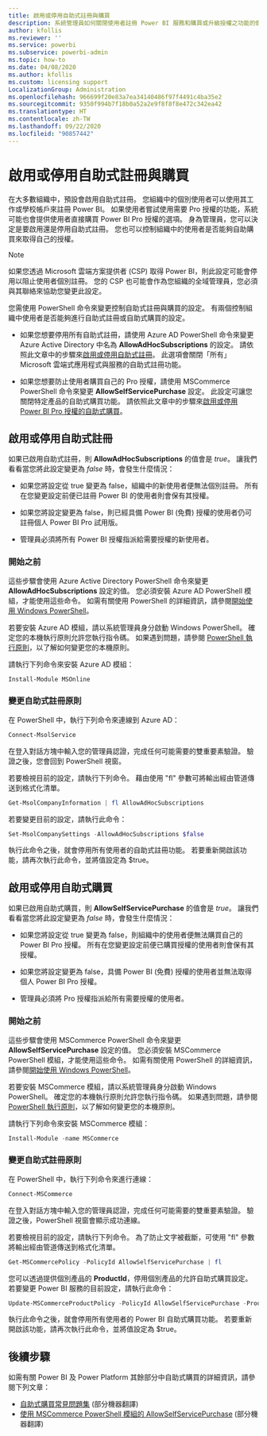 ```yaml
---
title: 啟用或停用自助式註冊與購買
description: 系統管理員如何關閉使用者註冊 Power BI 服務和購買或升級授權之功能的做法資訊。
author: kfollis
ms.reviewer: ''
ms.service: powerbi
ms.subservice: powerbi-admin
ms.topic: how-to
ms.date: 04/08/2020
ms.author: kfollis
ms.custom: licensing support
LocalizationGroup: Administration
ms.openlocfilehash: 966699f20e83a7ea34140486f97f4491c4ba35e2
ms.sourcegitcommit: 9350f994b7f18b0a52a2e9f8f8f8e472c342ea42
ms.translationtype: HT
ms.contentlocale: zh-TW
ms.lasthandoff: 09/22/2020
ms.locfileid: "90857442"
---
```

# <a name="enable-or-disable-self-service-sign-up-and-purchasing"></a>啟用或停用自助式註冊與購買

在大多數組織中，預設會啟用自助式註冊。 您組織中的個別使用者可以使用其工作或學校帳戶來註冊 Power BI。 如果使用者嘗試使用需要 Pro 授權的功能，系統可能也會提供使用者直接購買 Power BI Pro 授權的選項。 身為管理員，您可以決定是要啟用還是停用自助式註冊。 您也可以控制組織中的使用者是否能夠自助購買來取得自己的授權。

> [!NOTE]
>如果您透過 Microsoft 雲端方案提供者 (CSP) 取得 Power BI，則此設定可能會停用以阻止使用者個別註冊。 您的 CSP 也可能會作為您組織的全域管理員，您必須與其聯絡來協助您變更此設定。
>
>

您需使用 PowerShell 命令來變更控制自助式註冊與購買的設定。 有兩個控制組織中使用者是否能夠進行自助式註冊或自助式購買的設定。

- 如果您想要停用所有自助式註冊，請使用 Azure AD PowerShell 命令來變更 Azure Active Directory 中名為 **AllowAdHocSubscriptions** 的設定。 請依照此文章中的步驟來[啟用或停用自助式註冊](#enable-or-disable-self-service-signup)。 此選項會關閉「所有」Microsoft 雲端式應用程式與服務的自助式註冊功能。

- 如果您想要防止使用者購買自己的 Pro 授權，請使用 MSCommerce PowerShell 命令來變更 **AllowSelfServicePurchase** 設定。 此設定可讓您關閉特定產品的自助式購買功能。 請依照此文章中的步驟來[啟用或停用 Power BI Pro 授權的自助式購買](#enable-or-disable-self-service-purchase)。

## <a name="enable-or-disable-self-service-signup"></a>啟用或停用自助式註冊

如果已啟用自助式註冊，則 **AllowAdHocSubscriptions** 的值會是 *true*。 讓我們看看當您將此設定變更為 *false* 時，會發生什麼情況：

- 如果您將設定從 true 變更為 false，組織中的新使用者便無法個別註冊。 所有在您變更設定前便已註冊 Power BI 的使用者則會保有其授權。

- 如果您將設定變更為 false，則已經具備 Power BI (免費) 授權的使用者仍可註冊個人 Power BI Pro 試用版。

- 管理員必須將所有 Power BI 授權指派給需要授權的新使用者。

### <a name="before-you-begin"></a>開始之前

這些步驟會使用 Azure Active Directory PowerShell 命令來變更 **AllowAdHocSubscriptions** 設定的值。 您必須安裝 Azure AD PowerShell 模組，才能使用這些命令。 如需有關使用 PowerShell 的詳細資訊，請參閱[開始使用 Windows PowerShell](/powershell/scripting/getting-started/getting-started-with-windows-powershell?view=powershell-7)。

若要安裝 Azure AD 模組，請以系統管理員身分啟動 Windows PowerShell。 確定您的本機執行原則允許您執行指令碼。 如果遇到問題，請參閱 [PowerShell 執行原則](/powershell/module/microsoft.powershell.core/about/about_execution_policies?view=powershell-7#powershell-execution-policies)，以了解如何變更您的本機原則。

請執行下列命令來安裝 Azure AD 模組：

```powershell
Install-Module MSOnline
```

### <a name="change-the-self-service-signup-policy"></a>變更自助式註冊原則

在 PowerShell 中，執行下列命令來連線到 Azure AD：

```powershell
Connect-MsolService
```

在登入對話方塊中輸入您的管理員認證，完成任何可能需要的雙重要素驗證。 驗證之後，您會回到 PowerShell 視窗。

若要檢視目前的設定，請執行下列命令。 藉由使用 "fl" 參數可將輸出經由管道傳送到格式化清單。

```powershell
Get-MsolCompanyInformation | fl AllowAdHocSubscriptions
```

若要變更目前的設定，請執行此命令：

```powershell
Set-MsolCompanySettings -AllowAdHocSubscriptions $false
```

執行此命令之後，就會停用所有使用者的自助式註冊功能。 若要重新開啟該功能，請再次執行此命令，並將值設定為 $true。

## <a name="enable-or-disable-self-service-purchase"></a>啟用或停用自助式購買

如果已啟用自助式購買，則 **AllowSelfServicePurchase** 的值會是 *true*。 讓我們看看當您將此設定變更為 *false* 時，會發生什麼情況：

- 如果您將設定從 true 變更為 false，則組織中的使用者便無法購買自己的 Power BI Pro 授權。 所有在您變更設定前便已購買授權的使用者則會保有其授權。

- 如果您將設定變更為 false，具備 Power BI (免費) 授權的使用者並無法取得個人 Power BI Pro 授權。 

- 管理員必須將 Pro 授權指派給所有需要授權的使用者。

### <a name="before-you-begin"></a>開始之前

這些步驟會使用 MSCommerce PowerShell 命令來變更 **AllowSelfServicePurchase** 設定的值。 您必須安裝 MSCommerce PowerShell 模組，才能使用這些命令。 如需有關使用 PowerShell 的詳細資訊，請參閱[開始使用 Windows PowerShell](/powershell/scripting/getting-started/getting-started-with-windows-powershell?view=powershell-7)。

若要安裝 MSCommerce 模組，請以系統管理員身分啟動 Windows PowerShell。 確定您的本機執行原則允許您執行指令碼。 如果遇到問題，請參閱 [PowerShell 執行原則](/powershell/module/microsoft.powershell.core/about/about_execution_policies?view=powershell-7#powershell-execution-policies)，以了解如何變更您的本機原則。

請執行下列命令來安裝 MSCommerce 模組：

```powershell
Install-Module -name MSCommerce
```

### <a name="change-the-self-service-signup-policy"></a>變更自助式註冊原則

在 PowerShell 中，執行下列命令來進行連線：

```powershell
Connect-MSCommerce
```

在登入對話方塊中輸入您的管理員認證，完成任何可能需要的雙重要素驗證。 驗證之後，PowerShell 視窗會顯示成功連線。

若要檢視目前的設定，請執行下列命令。 為了防止文字被截斷，可使用 "fl" 參數將輸出經由管道傳送到格式化清單。

```powershell
Get-MSCommercePolicy -PolicyId AllowSelfServicePurchase | fl
```

您可以透過提供個別產品的 **ProductId**，停用個別產品的允許自助式購買設定。 若要變更 Power BI 服務的目前設定，請執行此命令：

```powershell
Update-MSCommerceProductPolicy -PolicyId AllowSelfServicePurchase -ProductId CFQ7TTC0L3PB -Enabled $False
```

執行此命令之後，就會停用所有使用者的 Power BI 自助式購買功能。 若要重新開啟該功能，請再次執行此命令，並將值設定為 $true。

## <a name="next-steps"></a>後續步驟

如需有關 Power BI 及 Power Platform 其餘部分中自助式購買的詳細資訊，請參閱下列文章：

- [自助式購買常見問題集](/microsoft-365/commerce/subscriptions/self-service-purchase-faq?view=o365-worldwide#admin-capabilities) \(部分機器翻譯\)
- [使用 MSCommerce PowerShell 模組的 AllowSelfServicePurchase](/microsoft-365/commerce/subscriptions/allowselfservicepurchase-powershell?view=o365-worldwide) \(部分機器翻譯\)